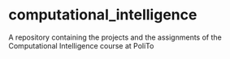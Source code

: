 # computational_intelligence
A repository containing the projects and the assignments of the Computational Intelligence course at PoliTo
